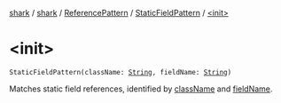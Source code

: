 [shark](../../../index.md) / [shark](../../index.md) / [ReferencePattern](../index.md) / [StaticFieldPattern](index.md) / [&lt;init&gt;](./-init-.md)

# &lt;init&gt;

`StaticFieldPattern(className: `[`String`](https://kotlinlang.org/api/latest/jvm/stdlib/kotlin/-string/index.html)`, fieldName: `[`String`](https://kotlinlang.org/api/latest/jvm/stdlib/kotlin/-string/index.html)`)`

Matches static field references, identified by [className](class-name.md) and [fieldName](field-name.md).

